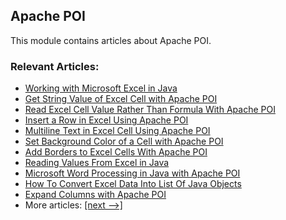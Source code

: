 ## Apache POI

This module contains articles about Apache POI.

### Relevant Articles:

- [Working with Microsoft Excel in Java](https://www.baeldung.com/java-microsoft-excel)
- [Get String Value of Excel Cell with Apache POI](https://www.baeldung.com/java-apache-poi-cell-string-value)
- [Read Excel Cell Value Rather Than Formula With Apache POI](https://www.baeldung.com/apache-poi-read-cell-value-formula)
- [Insert a Row in Excel Using Apache POI](https://www.baeldung.com/apache-poi-insert-excel-row)
- [Multiline Text in Excel Cell Using Apache POI](https://www.baeldung.com/apache-poi-write-multiline-text)
- [Set Background Color of a Cell with Apache POI](https://www.baeldung.com/apache-poi-background-color)
- [Add Borders to Excel Cells With Apache POI](https://www.baeldung.com/apache-poi-add-borders)
- [Reading Values From Excel in Java](https://www.baeldung.com/java-read-dates-excel)
- [Microsoft Word Processing in Java with Apache POI](https://www.baeldung.com/java-microsoft-word-with-apache-poi)
- [How To Convert Excel Data Into List Of Java Objects](https://www.baeldung.com/java-convert-excel-data-into-list)
- [Expand Columns with Apache POI](https://www.baeldung.com/java-apache-poi-expand-columns)
- More articles: [[next -->]](../apache-poi-2)

